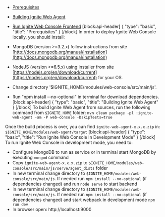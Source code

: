 * [Prerequisites](#prerequisites)
* [Building Ignite Web Agent](#building-ignite-web-agent)
* [Run Ignite Web Console Frontend](#run-ignite-web-console-in-development-mode)
[block:api-header]
{
  "type": "basic",
  "title": "Prerequisites"
}
[/block]
In order to deploy Ignite Web Console locally, you should install:

* MongoDB (version >=3.2.x) follow instructions from site [http://docs.mongodb.org/manual/installation](http://docs.mongodb.org/manual/installation)
* NodeJS (version >=6.5.x) using installer from site [https://nodejs.org/en/download/current](https://nodejs.org/en/download/current) for your OS.
* Change directory '$IGNITE_HOME/modules/web-console/src/main/js'.
* Run "npm install --no-optional" in terminal for download dependencies.
[block:api-header]
{
  "type": "basic",
  "title": "Building Ignite Web Agent"
}
[/block]
To build Ignite Web Agent from sources, run the following command from `$IGNITE_HOME` folder:
`mvn clean package -pl :ignite-web-agent -am -P web-console -DskipTests=true`

Once the build process is over, you can find `ignite-web-agent-x.x.x.zip` in: 
`$IGNITE_HOME/modules/web-agent/target`
[block:api-header]
{
  "type": "basic",
  "title": "Run Ignite Web Console In Development Mode"
}
[/block]
To run Ignite Web Console in development mode, you need to:
* Configure MongoDB to run as service or in terminal start MongoDB by executing `mongod` command
* Copy `ignite-web-agent-x.x.x.zip` to `$IGNITE_HOME/modules/web-console/src/main/js/serve/agent_dists` folder
* In new terminal change directory to `$IGNITE_HOME/modules/web-console/src/main/js`.
If needed run `npm install --no-optional` (if dependencies changed) and run `node serve` to start backend
* In new terminal change directory to `$IGNITE_HOME/modules/web-console/src/main/js`.
If needed run `npm install --no-optional` (if dependencies changed) and start webpack in development mode `npm run dev`
* In browser open: http://localhost:9000
